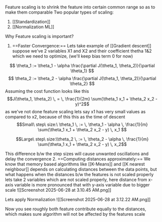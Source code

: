 Feature scaling is to shrink the feature into certain common range so as to make them comparable
Two popular types of scaling:
1. [[Standardization]]
2. [[Normalization ML]]

Why Feature scaling is important?
1. ==Faster Convergence:==
Lets take example of [[Gradient descent]]
suppose we've 2 variables X1 and X2 and their coefficient thetha 1&2 which we need to optimize, (we'll keep bias term 0 for now)

$$
\theta_1 := \theta_1 - \alpha \frac{\partial J(\theta_1, \theta_2)}{\partial \theta_1}
$$$$
\theta_2 := \theta_2 - \alpha \frac{\partial J(\theta_1, \theta_2)}{\partial \theta_2}
$$
Assuming the cost function looks like this
$$J(\theta_1, \theta_2) \, = \, \frac{1}{2m} \sum(\theta_1 x_1 + \theta_2 x_2 - y)^2$$
as we've not done feature scaling lets say x1 has very small values as compared to x2,
because of this this as the time of descent
$$Small\ step\ size:\ \theta_1 \, := \, \theta_1 - \alpha \, \frac{1}{m} \sum(\theta_1 x_1 + \theta_2 x_2 - y) \, x_1
$$

$$Large\ step\ size:\\theta_2 \, := \, \theta_2 - \alpha \, \frac{1}{m} \sum(\theta_1 x_1 + \theta_2 x_2 - y) \, x_2$$

This difference b/w the step sizes will cause unwanted oscillations and delay the convergence
2. ==Computing distances approximately:==
We know that memory based algorithms like [[K-Means]] and [[K nearest neighbour]] depends on calculating distances between the data points, but what happens when the distances b/w the features is not scaled properly
lets take 2 variables which are not scaled properly, here distance from x-axis variable is more pronounced that with y-axis variable due to bigger scale
![[Screenshot 2025-06-28 at 3.10.45 AM.png]]

Lets apply Normalization
![[Screenshot 2025-06-28 at 3.12.22 AM.png]]

Now you see roughly both feature contribute equally to the distances, which makes sure algorithm will not be affected by the features scale
